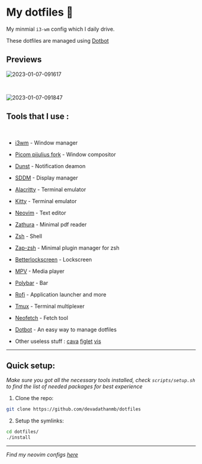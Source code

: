 # My dotfiles 🖤

My minmial `i3-wm` config which I daily drive.  
  
These dotfiles are managed using [Dotbot](https://github.com/anishathalye/dotbot)


## Previews

![2023-01-07-091617](https://user-images.githubusercontent.com/84301852/211129911-2e2f2332-9bb4-4c99-822e-a75e7aeef6f3.png)

<br>

![2023-01-07-091847](https://user-images.githubusercontent.com/84301852/211129915-22212ffc-7503-4e16-9abc-2da9fa41e450.png)


## Tools that I use :
<br>

* [i3wm](https://github.com/i3/i3) - Window manager
* [Picom pijulius fork](https://github.com/pijulius/picom) - Window compositor
* [Dunst](https://github.com/dunst-project/dunst) - Notification deamon
* [SDDM](https://github.com/sddm/sddm) - Display manager
* [Alacritty](https://github.com/alacritty/alacritty) - Terminal emulator
* [Kitty](https://github.com/kovidgoyal/kitty) - Terminal emulator
* [Neovim](https://github.com/neovim/neovim) - Text editor
* [Zathura](https://github.com/pwmt/zathura) - Minimal pdf reader
* [Zsh](https://www.zsh.org/) - Shell
* [Zap-zsh](https://github.com/zap-zsh/zap) - Minimal plugin manager for zsh
* [Betterlockscreen](https://github.com/betterlockscreen/betterlockscreen) - Lockscreen
* [MPV](https://mpv.io/) - Media player
* [Polybar](https://github.com/polybar/polybar) - Bar
* [Rofi](https://github.com/davatorium/rofi) - Application launcher and more
* [Tmux](https://github.com/tmux/tmux/wiki) - Terminal multiplexer
* [Neofetch](https://github.com/dylanaraps/neofetch) - Fetch tool
* [Dotbot](https://github.com/anishathalye/dotbot) - An easy way to manage dotfiles

* Other useless stuff : [cava](https://github.com/karlstav/cava) [figlet](https://github.com/cmatsuoka/figlet) [vis](https://github.com/dpayne/cli-visualizer) 

------

## Quick setup:

*Make sure you got all the necessary tools installed, check `scripts/setup.sh` to find the list of needed packages for best experience*
<br>

1. Clone the repo:
```bash
git clone https://github.com/devadathanmb/dotfiles
```
2. Setup the symlinks:
```bash
cd dotfiles/
./install
```
-----

*Find my neovim configs [here](https://github.com/devadathanmb/entevim)*
